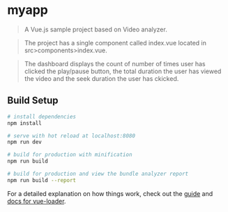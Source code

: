 # myapp

> A Vue.js sample project based on Video analyzer.

> The project has a single component called index.vue located in src>components>index.vue.

> The dashboard displays the count of number of times user has clicked the play/pause button, the total duration the user has viewed the video and the seek duration the user has ckicked.

## Build Setup

``` bash
# install dependencies
npm install

# serve with hot reload at localhost:8080
npm run dev

# build for production with minification
npm run build

# build for production and view the bundle analyzer report
npm run build --report
```

For a detailed explanation on how things work, check out the [guide](http://vuejs-templates.github.io/webpack/) and [docs for vue-loader](http://vuejs.github.io/vue-loader).
